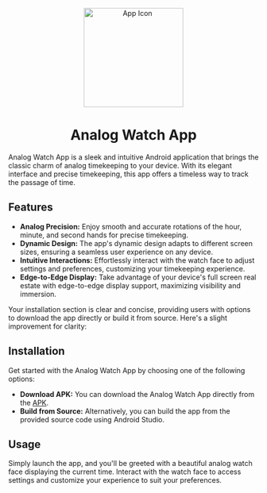 <p align="center">
  <img src="https://github.com/Jumman04/Analogue-Watch/assets/113237846/3f20fe04-b294-424f-a2d8-a3fb16befc47" alt="App Icon" width="200">
</p>

  <h1 align="center">Analog Watch App</h1>


Analog Watch App is a sleek and intuitive Android application that brings the classic charm of analog timekeeping to your device. With its elegant interface and precise timekeeping, this app offers a timeless way to track the passage of time.


## Features

- **Analog Precision:** Enjoy smooth and accurate rotations of the hour, minute, and second hands for precise timekeeping.
- **Dynamic Design:** The app's dynamic design adapts to different screen sizes, ensuring a seamless user experience on any device.
- **Intuitive Interactions:** Effortlessly interact with the watch face to adjust settings and preferences, customizing your timekeeping experience.
- **Edge-to-Edge Display:** Take advantage of your device's full screen real estate with edge-to-edge display support, maximizing visibility and immersion.

Your installation section is clear and concise, providing users with options to download the app directly or build it from source. Here's a slight improvement for clarity:

## Installation

Get started with the Analog Watch App by choosing one of the following options:

- **Download APK:** You can download the Analog Watch App directly from the [APK](https://github.com/Jumman04/Analogue-Watch/releases/download/1.0/Analogue.Watch.apk).
- **Build from Source:** Alternatively, you can build the app from the provided source code using Android Studio.

## Usage

Simply launch the app, and you'll be greeted with a beautiful analog watch face displaying the current time. Interact with the watch face to access settings and customize your experience to suit your preferences.
